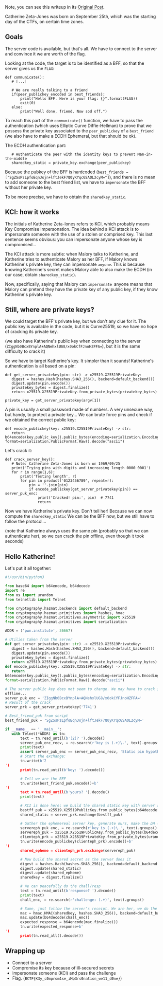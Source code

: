 Note, you can see this writeup in its [Original
Post](https://www.hackinprovence.fr/balccon-katherine-ceta-iones-writeup/).

Catherine Zeta-Jones was born on September 25th, which was the starting day of
the CTFs, on certain time zones.

## Goals

The server code is available, but that's all. We have to connect to the server
and convince it we are worth of the flag.

Looking at the code, the target is to be identified as a BFF, so that the
server gives us the `FLAG`:

```  
def communicate():  
   # [...]

   # We are really talking to a friend  
   if(peer_publickey_encoded in best_friends):  
       print("Hello BFF. Here is your flag: {}".format(FLAG))  
       exit(0)  
   else:  
       print("Well done, friend. Now sod off.")  
```

To reach this part of the `communicate()` function, we have to pass the
authentication (which uses Elliptic Curve Diffie-Hellman) to prove that we
possess the private key associated to the `peer_publickey` of a `best_friend`
(we also have to make a ECDH Ephemeral, but that should be ok).

The ECDH authentication part:

```  
   # Authenticate the peer with the identity keys to prevent Man-in-the-middle  
   sharedkey_static = private_key.exchange(peer_publickey)  
```

Because the pubkey of the BFF is hardcoded (`best_friends =
["SgZSsPzLpfoEqnJojn+lftJekF7Q0yKYqcGSAOL2cyM="]`), and there is no mean to
add someone to the best friend list, we have to `impersonate` the BFF without
her private key.

To be more precise, we have to obtain the `sharedkey_static`.

## KCI: how it works

The initials of Katherine Zeta-Iones refers to KCI, which probably means Key
Compromise Impersonation. The idea behind a KCI attack is to impersonate
someone with the use of a stolen or comprised key. This last sentence seems
obvious: you can impersonate anyone whose key is compromised...

The KCI attack is more subtle: when Malory talks to Katherine, and Katherine
tries to authenticate Malory as her BFF, if Malory knows Katherine's private
key, they can impersonate `anyone`. This is because knowing Katherine's secret
makes Malory able to also make the ECDH (in our case, obtain
`sharedkey_static`).

Now, specifically, saying that Malory can `impersonate `anyone means that
Malory can pretend they have the private key of any public key, if they know
Katherine's private key.

## Still, where are private keys?

We could target the BFF's private key, but we don't any clue for it. The
public key is available in the code, but it is Curve25519, so we have no hope
of cracking its private key.

(we also have Katherine's public key when connecting to the server
(`ZIggNb0BcxBYnplA+AQNehxlUG8/x0okCfFJnoHZFFA=`), but it is the same
difficulty to crack it)

So we have to target Katherine's key. It simpler than it sounds! Katherine's
authentication is all based on a pin:

```  
def get_server_privatekey(pin: str) -> x25519.X25519PrivateKey:  
   digest = hashes.Hash(hashes.SHA3_256(), backend=default_backend())  
   digest.update(pin.encode())  
   privatekey_bytes = digest.finalize()  
   return x25519.X25519PrivateKey.from_private_bytes(privatekey_bytes)

private_key = get_server_privatekey(argv[1])  
```

A pin is usually a small password made of numbers. A very unsecure way, but
handy, to protect a private key... We can brute force pins and check if we
obtained the correct public key:

```  
def encode_publickey(key: x25519.X25519PrivateKey) -> str:  
   return
b64encode(key.public_key().public_bytes(encoding=serialization.Encoding.Raw,
format=serialization.PublicFormat.Raw)).decode("ascii")  
```

Let's crack it:

```  
def crack_server_key():  
   # Note: Catherine Zeta-Jones is born on 1969/09/25  
   print('Trying pins with digits and increasing length 0000 0001')  
   for r in range(1,6):  
       print('Testing length', r)  
       for pin in product('0123456789', repeat=r):  
           pin = ''.join(pin)  
           if encode_publickey(get_server_privatekey(pin)) == server_puk_enc:  
               print('Cracked! pin:', pin)  # 7741  
               return  
```

Now we have Katherine's private key. Don't tell her! Because we can now
compute the `sharedkey_static` We can be the BFF now, but we still have to
follow the protocol...

(note that Katherine always uses the same pin (probably so that we can
authenticate her), so we can crack the pin offline, even though it took
seconds)

## Hello Katherine!

Let's put it all together:

```python  
#!/usr/bin/python3

from base64 import b64encode, b64decode  
import re  
from os import urandom  
from telnetlib import Telnet

from cryptography.hazmat.backends import default_backend  
from cryptography.hazmat.primitives import hashes, hmac  
from cryptography.hazmat.primitives.asymmetric import x25519  
from cryptography.hazmat.primitives import serialization

ADDR = ('pwn.institute', 36667)

# Utilies taken from the server  
def get_server_privatekey(pin: str) -> x25519.X25519PrivateKey:  
   digest = hashes.Hash(hashes.SHA3_256(), backend=default_backend())  
   digest.update(pin.encode())  
   privatekey_bytes = digest.finalize()  
   return x25519.X25519PrivateKey.from_private_bytes(privatekey_bytes)  
def encode_publickey(key: x25519.X25519PrivateKey) -> str:  
   return
b64encode(key.public_key().public_bytes(encoding=serialization.Encoding.Raw,
format=serialization.PublicFormat.Raw)).decode("ascii")

# The server public key does not seem to change. We may have to crack it
offline...  
server_puk_enc = 'ZIggNb0BcxBYnplA+AQNehxlUG8/x0okCfFJnoHZFFA='  
# Result of the crack  
server_prk = get_server_privatekey('7741')

# Best_friend_puk from script  
best_friend_puk = 'SgZSsPzLpfoEqnJojn+lftJekF7Q0yKYqcGSAOL2cyM='

if __name__ == '__main__':  
   with Telnet(*ADDR) as tn:  
       text = tn.read_until(b'(2)? ').decode()  
       server_puk_enc_recv, = re.search(r'key is (.+)\.', text).groups()  
       print(text)  
       assert server_puk_enc == server_puk_enc_recv, 'Static pin hypothesis wrong'  
       # Start the exchange:  
       tn.write(b'2  
')  
       print(tn.read_until(b'key: ').decode())

       # Tell we are the BFF  
       tn.write(best_friend_puk.encode()+b'  
')  
       text = tn.read_until(b'yours? ').decode()  
       print(text)

       # KCI is done here: we build the shared static key with server's own private key instead of BFF's, which we don't know...  
       bestff_puk = x25519.X25519PublicKey.from_public_bytes(b64decode(best_friend_puk))  
       shared_static = server_prk.exchange(bestff_puk)

       # Gather the ephemereal server key, generate ours, make the DH (inspired from server's code)  
       servereph_puk_enc, = re.search(r'key is (.+)\.', text).groups()  
       servereph_puk = x25519.X25519PublicKey.from_public_bytes(b64decode(servereph_puk_enc))  
       clienteph_prk = x25519.X25519PrivateKey.from_private_bytes(urandom(32))  
       tn.write(encode_publickey(clienteph_prk).encode()+b'  
')  
       shared_epheme = clienteph_prk.exchange(servereph_puk)

       # Now build the shared secret as the server does it  
       digest = hashes.Hash(hashes.SHA3_256(), backend=default_backend())  
       digest.update(shared_static)  
       digest.update(shared_epheme)  
       sharedkey = digest.finalize()

       # We can peacefully do the chall/resp  
       text = tn.read_until(b'response? ').decode()  
       print(text)  
       chall_enc, = re.search(r'challenge: (.+)', text).groups()

       # Same, just follow the server's receipt. We are her, we do the same as her!  
       mac = hmac.HMAC(sharedkey, hashes.SHA3_256(), backend=default_backend())  
       mac.update(b64decode(chall_enc))  
       expected_response = b64encode(mac.finalize())  
       tn.write(expected_response+b'  
')  
       print(tn.read_all().decode())  
```

## Wrapping up

- Connect to a server  
- Compromise its key because of ill-secured secrets  
- Impersonate someone (KCI) and pass the challenge  
- Flag. (`BCTF{K3y_c0mprom1se_iMp3rs0nation_we11_d0ne}`)